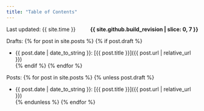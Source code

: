 ```yaml
---
title: "Table of Contents"
---
```

Last updated: {{ site.time }}</span> <span style="float:right"><b>{{ site.github.build_revision | slice: 0, 7 }}</b></span>

Drafts:
{% for post in site.posts %}
{% if post.draft %}
+ {{ post.date | date_to_string }}: [{{ post.title }}]({{ post.url | relative_url }})  
{% endif %}
{% endfor %}

Posts:
{% for post in site.posts %}
{% unless post.draft %}
+ {{ post.date | date_to_string }}: [{{ post.title }}]({{ post.url | relative_url }})  
{% endunless %}
{% endfor %}
